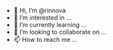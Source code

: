 - 👋 Hi, I’m @rinnova
- 👀 I’m interested in ...
- 🌱 I’m currently learning ...
- 💞️ I’m looking to collaborate on ...
- 📫 How to reach me ...

<!---
rinnova/rinnova is a ✨ special ✨ repository because its `README.md` (this file) appears on your GitHub profile.
You can click the Preview link to take a look at your changes.
--->
